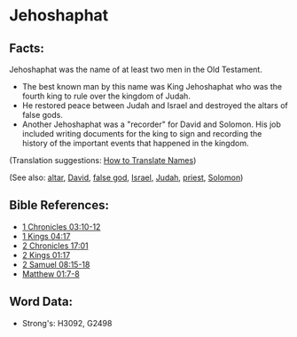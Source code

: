 # Jehoshaphat #

## Facts: ##

Jehoshaphat was the name of at least two men in the Old Testament.

* The best known man by this name was King Jehoshaphat who was the fourth king to rule over the kingdom of Judah.
* He restored peace between Judah and Israel and destroyed the altars of false gods.
* Another Jehoshaphat was a "recorder" for David and Solomon. His job included writing documents for the king to sign and recording the history of the important events that happened in the kingdom.

(Translation suggestions: [How to Translate Names](rc://en/ta/man/translate/translate-names))

(See also: [altar](../kt/altar.md), [David](../names/david.md), [false god](../kt/falsegod.md), [Israel](../kt/israel.md), [Judah](../names/judah.md), [priest](../kt/priest.md), [Solomon](../names/solomon.md))

## Bible References: ##

* [1 Chronicles 03:10-12](rc://en/tn/help/1ch/03/10)
* [1 Kings 04:17](rc://en/tn/help/1ki/04/17)
* [2 Chronicles 17:01](rc://en/tn/help/2ch/17/01)
* [2 Kings 01:17](rc://en/tn/help/2ki/01/17)
* [2 Samuel 08:15-18](rc://en/tn/help/2sa/08/15)
* [Matthew 01:7-8](rc://en/tn/help/mat/01/07)

## Word Data: ##

* Strong's: H3092, G2498
